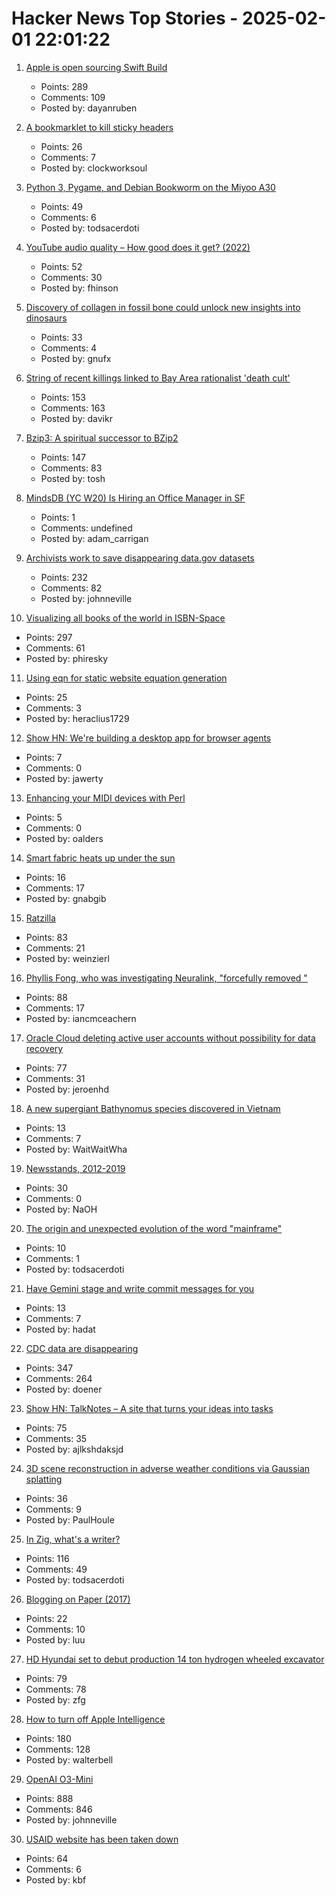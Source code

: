 # Hacker News Top Stories - 2025-02-01 22:01:22

1. [Apple is open sourcing Swift Build](https://www.swift.org/blog/the-next-chapter-in-swift-build-technologies/)
   - Points: 289
   - Comments: 109
   - Posted by: dayanruben

2. [A bookmarklet to kill sticky headers](https://alisdair.mcdiarmid.org/kill-sticky-headers/)
   - Points: 26
   - Comments: 7
   - Posted by: clockworksoul

3. [Python 3, Pygame, and Debian Bookworm on the Miyoo A30](https://www.jtolio.com/2025/02/py3-pygame-miyoo-a30/)
   - Points: 49
   - Comments: 6
   - Posted by: todsacerdoti

4. [YouTube audio quality – How good does it get? (2022)](https://www.audiomisc.co.uk/YouTube/SpotTheDifference.html)
   - Points: 52
   - Comments: 30
   - Posted by: fhinson

5. [Discovery of collagen in fossil bone could unlock new insights into dinosaurs](https://news.liverpool.ac.uk/2025/01/31/discovery-of-collagen-in-fossil-bone-could-unlock-new-insights-into-dinosaurs/)
   - Points: 33
   - Comments: 4
   - Posted by: gnufx

6. [String of recent killings linked to Bay Area rationalist 'death cult'](https://www.sfgate.com/bayarea/article/bay-area-death-cult-zizian-murders-20064333.php)
   - Points: 153
   - Comments: 163
   - Posted by: davikr

7. [Bzip3: A spiritual successor to BZip2](https://github.com/kspalaiologos/bzip3)
   - Points: 147
   - Comments: 83
   - Posted by: tosh

8. [MindsDB (YC W20) Is Hiring an Office Manager in SF](https://grnh.se/83c3fffa7us)
   - Points: 1
   - Comments: undefined
   - Posted by: adam_carrigan

9. [Archivists work to save disappearing data.gov datasets](https://www.404media.co/archivists-work-to-identify-and-save-the-thousands-of-datasets-disappearing-from-data-gov/)
   - Points: 232
   - Comments: 82
   - Posted by: johnneville

10. [Visualizing all books of the world in ISBN-Space](https://phiresky.github.io/blog/2025/visualizing-all-books-in-isbn-space/)
   - Points: 297
   - Comments: 61
   - Posted by: phiresky

11. [Using eqn for static website equation generation](https://douglasrumbaugh.com/post/eqn-mathml/)
   - Points: 25
   - Comments: 3
   - Posted by: heraclius1729

12. [Show HN: We're building a desktop app for browser agents](https://meha.ai)
   - Points: 7
   - Comments: 0
   - Posted by: jawerty

13. [Enhancing your MIDI devices with Perl](https://fuzzix.org/enhancing-midi-hardware-with-perl)
   - Points: 5
   - Comments: 0
   - Posted by: oalders

14. [Smart fabric heats up under the sun](https://uwaterloo.ca/news/media/smart-fabric-heats-under-sun)
   - Points: 16
   - Comments: 17
   - Posted by: gnabgib

15. [Ratzilla](https://orhun.dev/ratzilla/demo/)
   - Points: 83
   - Comments: 21
   - Posted by: weinzierl

16. [Phyllis Fong, who was investigating Neuralink, "forcefully removed "](https://timesofindia.indiatimes.com/technology/tech-news/phyllis-fong-who-was-investigating-elon-musks-brain-implant-startup-neuralink-forcefully-removed-from-office-after-refusing-termination-order/articleshow/117800543.cms)
   - Points: 88
   - Comments: 17
   - Posted by: iancmceachern

17. [Oracle Cloud deleting active user accounts without possibility for data recovery](https://mastodon.de/@ErikUden/113930010311998246)
   - Points: 77
   - Comments: 31
   - Posted by: jeroenhd

18. [A new supergiant Bathynomus species discovered in Vietnam](https://zookeys.pensoft.net/article/139335/)
   - Points: 13
   - Comments: 7
   - Posted by: WaitWaitWha

19. [Newsstands, 2012-2019](https://www.trevortraynor.com/newsstands)
   - Points: 30
   - Comments: 0
   - Posted by: NaOH

20. [The origin and unexpected evolution of the word "mainframe"](https://www.righto.com/2025/02/origin-of-mainframe-term.html)
   - Points: 10
   - Comments: 1
   - Posted by: todsacerdoti

21. [Have Gemini stage and write commit messages for you](https://github.com/suwi-lanji/auto-commit)
   - Points: 13
   - Comments: 7
   - Posted by: hadat

22. [CDC data are disappearing](https://www.theatlantic.com/health/archive/2025/01/cdc-dei-scientific-data/681531/)
   - Points: 347
   - Comments: 264
   - Posted by: doener

23. [Show HN: TalkNotes – A site that turns your ideas into tasks](https://www.talknotes.tech/)
   - Points: 75
   - Comments: 35
   - Posted by: ajlkshdaksjd

24. [3D scene reconstruction in adverse weather conditions via Gaussian splatting](https://arxiv.org/abs/2412.18862)
   - Points: 36
   - Comments: 9
   - Posted by: PaulHoule

25. [In Zig, what's a writer?](https://www.openmymind.net/In-Zig-Whats-a-Writer/)
   - Points: 116
   - Comments: 49
   - Posted by: todsacerdoti

26. [Blogging on Paper (2017)](https://conroy.org/blogging-on-paper)
   - Points: 22
   - Comments: 10
   - Posted by: luu

27. [HD Hyundai set to debut production 14 ton hydrogen wheeled excavator](https://electrek.co/2025/01/27/hd-hyundai-set-to-debut-production-14-ton-hydrogen-wheeled-excavator/)
   - Points: 79
   - Comments: 78
   - Posted by: zfg

28. [How to turn off Apple Intelligence](https://www.asurion.com/connect/tech-tips/turn-off-apple-intelligence/)
   - Points: 180
   - Comments: 128
   - Posted by: walterbell

29. [OpenAI O3-Mini](https://openai.com/index/openai-o3-mini/)
   - Points: 888
   - Comments: 846
   - Posted by: johnneville

30. [USAID website has been taken down](https://www.reuters.com/world/us/website-usaid-appears-be-offline-2025-02-01/)
   - Points: 64
   - Comments: 6
   - Posted by: kbf

